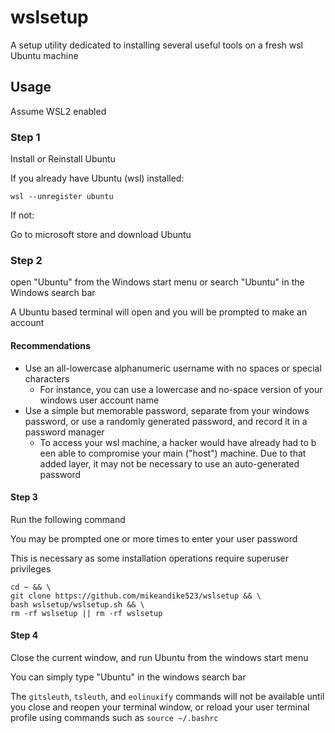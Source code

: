 # wslsetup

A setup utility dedicated to installing several useful tools on a fresh wsl Ubuntu machine

## Usage

Assume WSL2 enabled

### Step 1

Install or Reinstall Ubuntu

If you already have Ubuntu (wsl) installed:

    wsl --unregister ubuntu

If not:

Go to microsoft store and download Ubuntu

### Step 2

open "Ubuntu" from the Windows start menu or search "Ubuntu" in the Windows search bar

A Ubuntu based terminal will open and you will be prompted to make an account

#### Recommendations

- Use an all-lowercase alphanumeric username with no spaces or special characters
  - For instance, you can use a lowercase and no-space version of your windows user account name
- Use a simple but memorable password, separate from your windows password, or use a randomly generated password, and record it in a password manager
  - To access your wsl machine, a hacker would have already had to b een able to compromise your main ("host") machine. Due to that added layer, it may not be necessary to use an auto-generated password

#### Step 3

Run the following command

You may be prompted one or more times to enter your user password

This is necessary as some installation operations require superuser privileges

    cd ~ && \
    git clone https://github.com/mikeandike523/wslsetup && \
    bash wslsetup/wslsetup.sh && \
    rm -rf wslsetup || rm -rf wslsetup

#### Step 4

Close the current window, and run Ubuntu from the windows start menu

You can simply type "Ubuntu" in the windows search bar

The `gitsleuth`, `tsleuth`, and `eolinuxify` commands will not be available until you close and reopen your terminal window, or reload your user terminal profile using commands such as `source ~/.bashrc`
